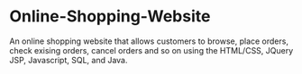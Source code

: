 # Online-Shopping-Website

An online shopping website that allows customers to browse, place orders, check exising orders, cancel orders and so on using the HTML/CSS, JQuery JSP, Javascript, SQL, and Java.
